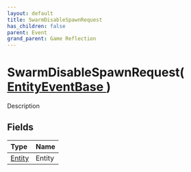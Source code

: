 ```yaml
---
layout: default
title: SwarmDisableSpawnRequest
has_children: false
parent: Event
grand_parent: Game Reflection
---
```

# SwarmDisableSpawnRequest( [ EntityEventBase ](/riftbreaker-wiki/docs/game-reflection/events/entity_event_base/) )
Description 

## Fields

| Type | Name |
|:----------|:--------------|
| [Entity](/riftbreaker-wiki/docs/game-reflection/classes/entity/) | Entity |

